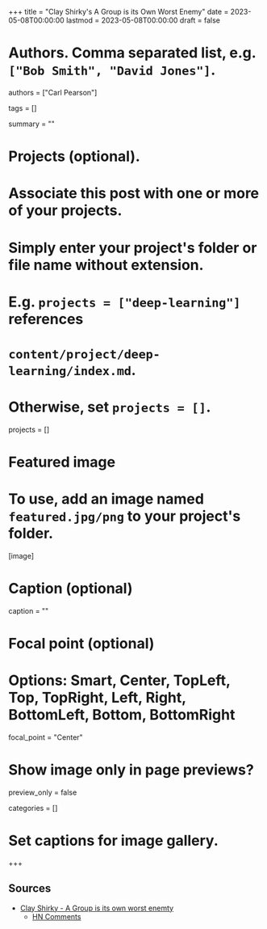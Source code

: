 +++
title = "Clay Shirky's A Group is its Own Worst Enemy"
date = 2023-05-08T00:00:00
lastmod = 2023-05-08T00:00:00
draft = false

# Authors. Comma separated list, e.g. `["Bob Smith", "David Jones"]`.
authors = ["Carl Pearson"]

tags = []

summary = ""

# Projects (optional).
#   Associate this post with one or more of your projects.
#   Simply enter your project's folder or file name without extension.
#   E.g. `projects = ["deep-learning"]` references 
#   `content/project/deep-learning/index.md`.
#   Otherwise, set `projects = []`.
projects = []

# Featured image
# To use, add an image named `featured.jpg/png` to your project's folder. 
[image]
  # Caption (optional)
  caption = ""

  # Focal point (optional)
  # Options: Smart, Center, TopLeft, Top, TopRight, Left, Right, BottomLeft, Bottom, BottomRight
  focal_point = "Center"

  # Show image only in page previews?
  preview_only = false


categories = []

# Set captions for image gallery.

+++


## Sources

* [Clay Shirky - A Group is its own worst enemty](https://gwern.net/doc/technology/2005-shirky-agroupisitsownworstenemy.pdf)
  * [HN Comments](https://news.ycombinator.com/item?id=35855988)